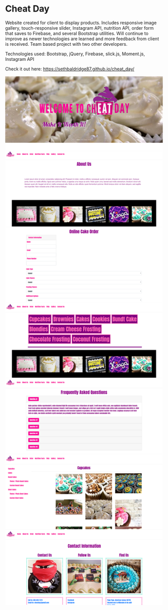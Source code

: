 # Cheat Day

Website created for client to display products. Includes responsive image gallery, touch-responsive slider, Instagram API, nutrition API, order form that saves to Firebase, and several Bootstrap utilities. Will continue to improve as newer technologies are learned and more feedback from client is received. Team based project with two other developers.

Technologies used: Bootstrap, jQuery, Firebase, slick.js, Moment.js, Instagram API

Check it out here: https://sethbaldridge87.github.io/cheat_day/

![alt text](https://raw.githubusercontent.com/sethbaldridge87/cheat_day/master/sample_images/cheat1.PNG)
![alt text](https://raw.githubusercontent.com/sethbaldridge87/cheat_day/master/sample_images/cheat2.PNG)
![alt text](https://raw.githubusercontent.com/sethbaldridge87/cheat_day/master/sample_images/cheat3.PNG)
![alt text](https://raw.githubusercontent.com/sethbaldridge87/cheat_day/master/sample_images/cheat4.PNG)
![alt text](https://raw.githubusercontent.com/sethbaldridge87/cheat_day/master/sample_images/cheat5.PNG)
![alt text](https://raw.githubusercontent.com/sethbaldridge87/cheat_day/master/sample_images/cheat6.PNG)
![alt text](https://raw.githubusercontent.com/sethbaldridge87/cheat_day/master/sample_images/cheat7.PNG)
